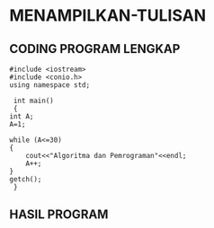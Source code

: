 # MENAMPILKAN-TULISAN

## CODING PROGRAM LENGKAP

    #include <iostream>
    #include <conio.h>
    using namespace std;

     int main()
     {
    int A;
    A=1;

    while (A<=30)
    {
        cout<<"Algoritma dan Pemrograman"<<endl;
        A++;
    }
    getch();
     }

## HASIL PROGRAM
